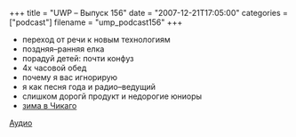 +++
title = "UWP – Выпуск 156"
date = "2007-12-21T17:05:00"
categories = ["podcast"]
filename = "ump_podcast156"
+++


- переход от речи к новым технологиям
- поздняя–ранняя елка
- порадуй детей: почти конфуз
- 4х часовой обед
- почему я вас игнорирую
- я как песня года и радио–ведущий
- слишком дорогй продукт и недорогие юниоры
- [зима в Чикаго](http://picasaweb.google.com/umputun/BCNSk)

[Аудио](https://podcast.umputun.com/media/ump_podcast156.mp3)
<audio src="https://podcast.umputun.com/media/ump_podcast156.mp3" preload="none">
